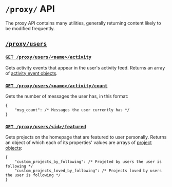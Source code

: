# `/proxy/` API

The proxy API contains many utilities, generally returning content likely to be modified frequently.

## [`/proxy/users`](id:proxy-users)

### [`GET /proxy/users/<name>/activity`](id:proxy-users-name-activity)

Gets activity events that appear in the user's activity feed. Returns an array of [activity event objects](definitions/activity_event_object.md).

### [`GET /proxy/users/<name>/activity/count`](id:proxy-users-name-activity-count)

Gets the number of messages the user has, in this format:

```
{
    "msg_count": /* Messages the user currently has */
}
```

### [`GET /proxy/users/<id>/featured`](id:proxy-users-id-featured)

Gets projects on the homepage that are featured to user personally. Returns an object of which each of its properties' values are arrays of [project objects](definitions/project_object.md):

```
{
    "custom_projects_by_following": /* Projeted by users the user is following */
    "custom_projects_loved_by_following": /* Projects loved by users the user is following */
}
```
